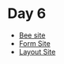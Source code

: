 # Day 6
- [Bee site](https://jere-mie.github.io/publicis-sapient-student-activities/day6/bee)
- [Form Site](https://jere-mie.github.io/publicis-sapient-student-activities/day6/form)
- [Layout Site](https://jere-mie.github.io/publicis-sapient-student-activities/day6/layout)
